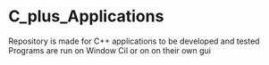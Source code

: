 # C_plus_Applications
Repository is made for C++ applications to be developed and tested
Programs are run on Window Cil or on on their own gui
